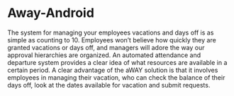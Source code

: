 # Away-Android
The system for managing your employees vacations and days off is as simple as counting to 10. Employees won’t believe how quickly they are granted vacations or days off, and managers will adore the way our approval hierarchies are organized.
An automated attendance and departure system provides a clear idea of what resources are available in a certain period.
A clear advantage of the aWAY solution is that it involves employees in managing their vacation, who can check the balance of their days off, look at the dates available for vacation and submit requests.

